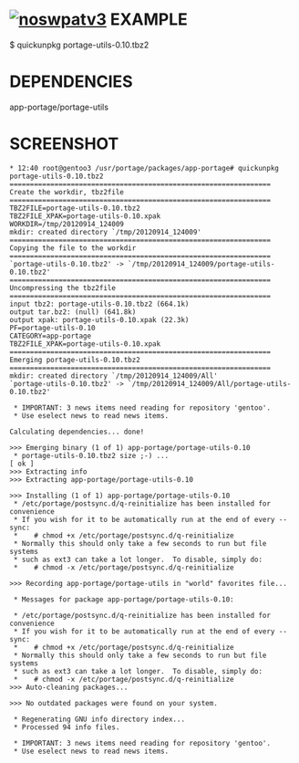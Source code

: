[![noswpatv3](http://zoobab.wdfiles.com/local--files/start/noupcv3.jpg)](https://ffii.org/donate-now-to-save-europe-from-software-patents-says-ffii/)
EXAMPLE
=======

$ quickunpkg portage-utils-0.10.tbz2

DEPENDENCIES
============

app-portage/portage-utils

SCREENSHOT
==========
    
    * 12:40 root@gentoo3 /usr/portage/packages/app-portage# quickunpkg portage-utils-0.10.tbz2 
    ================================================================
    Create the workdir, tbz2file
    ================================================================
    TBZ2FILE=portage-utils-0.10.tbz2
    TBZ2FILE_XPAK=portage-utils-0.10.xpak
    WORKDIR=/tmp/20120914_124009
    mkdir: created directory `/tmp/20120914_124009'
    ================================================================
    Copying the file to the workdir
    ================================================================
    `portage-utils-0.10.tbz2' -> `/tmp/20120914_124009/portage-utils-0.10.tbz2'
    ================================================================
    Uncompressing the tbz2file
    ================================================================
    input tbz2: portage-utils-0.10.tbz2 (664.1k)
    output tar.bz2: (null) (641.8k)
    output xpak: portage-utils-0.10.xpak (22.3k)
    PF=portage-utils-0.10
    CATEGORY=app-portage
    TBZ2FILE_XPAK=portage-utils-0.10.xpak
    ================================================================
    Emerging portage-utils-0.10.tbz2
    ================================================================
    mkdir: created directory `/tmp/20120914_124009/All'
    `portage-utils-0.10.tbz2' -> `/tmp/20120914_124009/All/portage-utils-0.10.tbz2'
    
     * IMPORTANT: 3 news items need reading for repository 'gentoo'.
     * Use eselect news to read news items.
    
    Calculating dependencies... done!
    
    >>> Emerging binary (1 of 1) app-portage/portage-utils-0.10
     * portage-utils-0.10.tbz2 size ;-) ...                                  [ ok ]
    >>> Extracting info
    >>> Extracting app-portage/portage-utils-0.10
    
    >>> Installing (1 of 1) app-portage/portage-utils-0.10
     * /etc/portage/postsync.d/q-reinitialize has been installed for convenience
     * If you wish for it to be automatically run at the end of every --sync:
     *    # chmod +x /etc/portage/postsync.d/q-reinitialize
     * Normally this should only take a few seconds to run but file systems
     * such as ext3 can take a lot longer.  To disable, simply do:
     *    # chmod -x /etc/portage/postsync.d/q-reinitialize
    
    >>> Recording app-portage/portage-utils in "world" favorites file...
    
     * Messages for package app-portage/portage-utils-0.10:
    
     * /etc/portage/postsync.d/q-reinitialize has been installed for convenience
     * If you wish for it to be automatically run at the end of every --sync:
     *    # chmod +x /etc/portage/postsync.d/q-reinitialize
     * Normally this should only take a few seconds to run but file systems
     * such as ext3 can take a lot longer.  To disable, simply do:
     *    # chmod -x /etc/portage/postsync.d/q-reinitialize
    >>> Auto-cleaning packages...
    
    >>> No outdated packages were found on your system.
    
     * Regenerating GNU info directory index...
     * Processed 94 info files.
    
     * IMPORTANT: 3 news items need reading for repository 'gentoo'.
     * Use eselect news to read news items.
    
